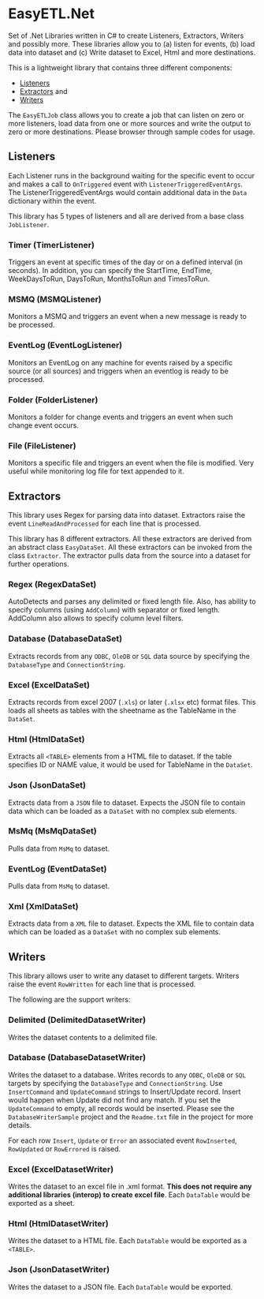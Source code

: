 # EasyETL.Net
Set of .Net Libraries written in C# to create Listeners, Extractors, Writers and possibly more. These libraries allow you to (a) listen for events, (b) load data into dataset and (c) Write dataset to Excel, Html and more destinations.

This is a lightweight library that contains three different components:

* [Listeners](#listeners)
* [Extractors](#extractors) and
* [Writers](#writers)

The `EasyETLJob` class allows you to create a job that can listen on zero or more listeners, load data from one or more sources and write the output to zero or more destinations.  Please browser through sample codes for usage.

## Listeners

Each Listener runs in the background waiting for the specific event to occur and makes a call to `OnTriggered` event with `ListenerTriggeredEventArgs`.  The ListenerTriggeredEventArgs would contain additional data in the `Data` dictionary within the event.

This library has 5 types of listeners and all are derived from a base class `JobListener`.

### Timer (TimerListener)
Triggers an event at specific times of the day or on a defined interval (in seconds).  In addition, you can specify the StartTime, EndTime, WeekDaysToRun, DaysToRun, MonthsToRun and TimesToRun.
### MSMQ (MSMQListener)
Monitors a MSMQ and triggers an event when a new message is ready to be processed.
### EventLog (EventLogListener)
Monitors an EventLog on any machine for events raised by a specific source (or all sources) and triggers when an eventlog is ready to be processed.
### Folder (FolderListener)
Monitors a folder for change events and triggers an event when such change event occurs.
### File (FileListener)
Monitors a specific file and triggers an event when the file is modified.  Very useful while monitoring log file for text appended to it.

## Extractors 

This library uses Regex for parsing data into dataset.  Extractors raise the event `LineReadAndProcessed` for each line that is processed.  

This library has 8 different extractors.   All these extractors are derived from an abstract class `EasyDataSet`. All these extractors can be invoked from the class `Extractor`.  The extractor pulls data from the source into a dataset for further operations.
### Regex (RegexDataSet)
AutoDetects and parses any delimited or fixed length file.  Also, has ability to specify columns (using `AddColumn`) with separator or fixed length.  AddColumn also allows to specify column level filters.
### Database (DatabaseDataSet)
Extracts records from any `ODBC`, `OleDB` or `SQL` data source by specifying the `DatabaseType` and `ConnectionString`.
### Excel (ExcelDataSet)
Extracts records from excel 2007 (`.xls`) or later (`.xlsx` etc) format files.  This loads all sheets as tables with the sheetname as the TableName in the `DataSet`. 
### Html (HtmlDataSet)
Extracts all `<TABLE>` elements from a HTML file to dataset.  If the table specifies ID or NAME value, it would be used for TableName in the `DataSet`.
### Json (JsonDataSet)
Extracts data from a `JSON` file to dataset.  Expects the JSON file to contain data which can be loaded as a `DataSet` with no complex sub elements.
### MsMq (MsMqDataSet)
Pulls data from `MsMq` to dataset.  
### EventLog (EventDataSet)
Pulls data from `MsMq` to dataset.  
### Xml (XmlDataSet)
Extracts data from a `XML` file to dataset.  Expects the XML file to contain data which can be loaded as a `DataSet` with no complex sub elements.

## Writers

This library allows user to write any dataset to different targets.  Writers raise the event `RowWritten` for each line that is processed.  

The following are the support writers:
### Delimited (DelimitedDatasetWriter)
Writes the dataset contents to a delimited file.
### Database (DatabaseDatasetWriter)
Writes the dataset to a database.  Writes records to any `ODBC`, `OleDB` or `SQL` targets by specifying the `DatabaseType` and `ConnectionString`.  Use `InsertCommand` and `UpdateCommand` strings to Insert/Update record.  Insert would happen when Update did not find any match.  If you set the `UpdateCommand` to empty, all records would be inserted.  Please see the `DatabaseWriterSample` project and the `Readme.txt` file in the project for more details.  

For each row `Insert`, `Update` or `Error` an associated event `RowInserted`, `RowUpdated` or `RowErrored` is raised.
### Excel (ExcelDatasetWriter)
Writes the dataset to an excel file in .xml format.  __This does not require any additional libraries (interop) to create excel file__.  Each `DataTable` would be exported as a sheet.
### Html (HtmlDatasetWriter)
Writes the dataset to a HTML file.  Each `DataTable` would be exported as a `<TABLE>`.
### Json (JsonDatasetWriter)
Writes the dataset to a JSON file. Each `DataTable` would be exported.
